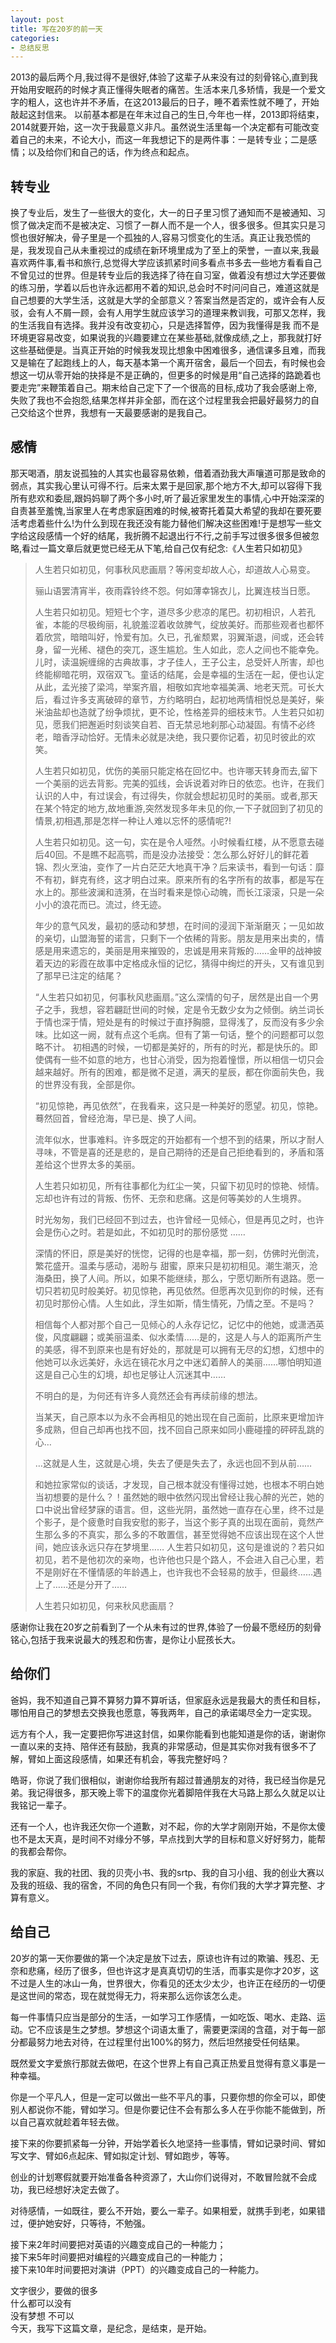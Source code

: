 ```yaml
---
layout: post
title: 写在20岁的前一天
categories:
- 总结反思
---
```

2013的最后两个月,我过得不是很好,体验了这辈子从来没有过的刻骨铭心,直到我开始用安眠药的时候才真正懂得失眠者的痛苦。生活本来几多矫情，我是一个爱文字的粗人，这也许并不矛盾，在这2013最后的日子，睡不着索性就不睡了，开始敲起这封信来。
以前基本都是在年末过自己的生日,今年也一样，2013即将结束，2014就要开始，这一次于我最意义非凡。虽然说生活里每一个决定都有可能改变着自己的未来，不论大小，而这一年我想记下的是两件事：一是转专业；二是感情；以及给你们和自己的话，作为终点和起点。

## 转专业
换了专业后，发生了一些很大的变化，大一的日子里习惯了通知而不是被通知、习惯了做决定而不是被决定、习惯了一群人而不是一个人，很多很多。但其实只是习惯也很好解决，骨子里是一个孤独的人,容易习惯变化的生活。真正让我恐慌的是，我发现自己从未重视过的成绩在新环境里成为了至上的荣誉，一直以来,我最喜欢两件事,看书和旅行,总觉得大学应该抓紧时间多看点书多去一些地方看看自己不曾见过的世界。但是转专业后的我选择了待在自习室，做着没有想过大学还要做的练习册，学着以后也许永远都用不着的知识,总会时不时问问自己，难道这就是自己想要的大学生活，这就是大学的全部意义？答案当然是否定的，或许会有人反驳，会有人不屑一顾，会有人用学生就应该学习的道理来教训我，可那又怎样，我的生活我自有选择。我并没有改变初心，只是选择暂停，因为我懂得是我 而不是环境更容易改变，如果说我的兴趣要建立在某些基础,就像成绩,之上，那我就打好这些基础便是。当真正开始的时候我发现比想象中困难很多，通信课多且难，而我又是输在了起跑线上的人，每天基本第一个离开宿舍，最后一个回去，有时候也会想这一切从零开始的抉择是不是正确的，但更多的时候是用“自己选择的路跪着也要走完”来鞭策着自己。期末给自己定下了一个很高的目标,成功了我会感谢上帝,失败了我也不会抱怨,结果怎样并非全部，而在这个过程里我会把最好最努力的自己交给这个世界，我想有一天最要感谢的是我自己。

## 感情
那天喝酒，朋友说孤独的人其实也最容易依赖，借着酒劲我大声嚷道可那是致命的弱点，其实我心里认可得不行。后来太累于是回家,那个地方不大,却可以容得下我所有悲欢和委屈,跟妈妈聊了两个多小时,听了最近家里发生的事情,心中开始深深的自责甚至羞愧,当家里人在考虑家庭困难的时候,被寄托着莫大希望的我却在要死要活考虑着些什么!为什么到现在我还没有能力替他们解决这些困难!于是想写一些文字给这段感情一个好的结尾，我折腾不起退出行不行,之前手写过很多很多但被忽略,看过一篇文章后就更觉已经无从下笔,给自己仅有纪念:《人生若只如初见》

> 人生若只如初见，何事秋风悲画扇？等闲变却故人心，却道故人心易变。
> 
> 骊山语罢清宵半，夜雨霖铃终不怨。何如薄幸锦衣儿，比翼连枝当日愿。
> 
> 人生若只如初见。短短七个字，道尽多少悲凉的尾巴。初初相识，人若孔雀，本能的尽极绚丽，礼貌羞涩着收敛脾气，绽放美好。而那些观者也都怀着欣赏，暗暗叫好，怜爱有加。久已，孔雀颓累，羽翼渐退，间或，还会转身，留一光稀、褪色的突兀，逐生尴尬。生人如此，恋人之间也不能幸免。儿时，读温婉缠绵的古典故事，才子佳人，王子公主，总受奸人所害，却也终能柳暗花明，双宿双飞。童话的结尾，会是幸福的生活在一起，便也认定从此，孟光接了梁鸿，举案齐眉，相敬如宾地幸福美满、地老天荒。可长大后，看过许多支离破碎的章节，方约略明白，起初地两情相悦总是美好，柴米油盐却也造就了纷争烦扰，更不论，性格差异的细枝末节。人生若只如初见，愿我们把邂逅时刻谈笑自若、百无禁忌地刹那心动凝固。有情不必终老，暗香浮动恰好。无情未必就是决绝，我只要你记着，初见时彼此的欢笑。
> 
> 人生若只如初见，优伤的美丽只能定格在回忆中。也许哪天转身而去,留下一个美丽的远去背影。完美的弧线，会诉说着对昨日的依恋。也许，在我们认识的人中，有过误会，有过得失，你就会想起初见时的美丽。或者,那天在某个特定的地方,故地重游,突然发现多年未见的你,一下子就回到了初见的情景,初相遇,那是怎样一种让人难以忘怀的感情呢?!
> 
> 人生若只如初见。这一句，实在是令人哑然。小时候看红楼，从不愿意去碰后40回。不是瞧不起高鹗，而是没办法接受：怎么那么好好儿的鲜花着锦、烈火烹油，变作了一片白茫茫大地真干净？后来读书，看到一句话：靡不有初，鲜克有终，这才明白过来。原来所有的名字所有的故事，都是写在水上的。那些波澜和涟漪，在当时看来是惊心动魄，而长江滚滚，只是一朵小小的浪花而已。流过，终无迹。
> 
> 年少的意气风发，最初的感动和梦想，在时间的浸润下渐渐磨灭；一见如故的亲切，山盟海誓的诺言，只剩下一个依稀的背影。朋友是用来出卖的，情感是用来遗忘的，美丽是用来摧毁的，忠诚是用来背叛的……金甲的战神披着天边的彩霞在故事中定格成永恒的记忆，猜得中绚烂的开头，又有谁见到了那早已注定的结尾？
> 
> “人生若只如初见，何事秋风悲画扇。”这么深情的句子，居然是出自一个男子之手，我想，容若翩跹世间的时候，定是令无数少女为之倾倒。纳兰词长于情也深于情，短处是有的时候过于直抒胸臆，显得浅了，反而没有多少余味。比如这一阙，就有点这个毛病。但有了第一句话，整个的问题都可以忽略不计。
> 初相遇的时候，一切都是美好的，所有的时光，都是快乐的。即使偶有一些不如意的地方，也甘心消受，因为抱着憧憬，所以相信一切只会越来越好。所有的困难，都是微不足道，满天的星辰，都在你面前失色，我的世界没有我，全部是你。
> 
> “初见惊艳，再见依然”，在我看来，这只是一种美好的愿望。初见，惊艳。蓦然回首，曾经沧海，早已是、换了人间。
> 
> 流年似水，世事难料。许多既定的开始都有一个想不到的结果，所以才耐人寻味，不管是喜的还是悲的，是自己期待的还是自己拒绝看到的，矛盾和落差给这个世界太多的美丽。
> 
> 人生若只如初见，所有往事都化为红尘一笑，只留下初见时的惊艳、倾情。忘却也许有过的背叛、伤怀、无奈和悲痛。这是何等美妙的人生境界。
> 
> 时光匆匆，我们已经回不到过去，也许曾经一见倾心，但是再见之时，也许会是伤心之时。若是如此，不如初见时的那份感觉 ……
> 
> 深情的怀旧，原是美好的恍惚，记得的也是幸福，那一刻，仿佛时光倒流，繁花盛开。温柔与感动，渴盼与 甜蜜，原来只是初初相见。潮生潮灭，沧海桑田，换了人间。所以，如果不能继续，那么，宁愿切断所有退路。愿一切只若初见时般美好。初见惊艳，再见依然。但愿再次见到你的时候，还有初见时那份心情。人生如此，浮生如斯，情生情死，乃情之至。不是吗？
> 
> 相信每个人都对那个自己一见倾心的人永存记忆，记忆中的他她，或潇洒英俊，风度翩翩；或美丽温柔、似水柔情……是的，这是人与人的距离所产生的美感，得不到原来也是有好处的，那就是可以拥有无尽的幻想，幻想中的他她可以永远美好，永远在镜花水月之中迷幻着醉人的美丽……哪怕明知道这是自己心生的幻境，却也足够让人沉迷其中……
> 
> 不明白的是，为何还有许多人竟然还会有再续前缘的想法。
> 
> 当某天，自己原本以为永不会再相见的她出现在自己面前，比原来更增加许多成熟，但自己却再也找不回，找不回自己原来如同小鹿碰撞的砰砰乱跳的心…
> 
> …这就是人生，这就是心境，失去了便是失去了，永远也回不到从前……
> 
> 和她拉家常似的谈话，才发现，自己根本就没有懂得过她，也根本不明白她当初想要的是什么？！虽然她的眼中依然闪现出曾经让我心醉的光芒，她的口中说出曾经梦寐的语言。但，这些光阴，虽然她一直存在心里，终不过是个影子，是个疲惫时自我安慰的影子，当这个影子真的出现在面前，竟然产生那么多的不真实，那么多的不敢置信，甚至觉得她不应该出现在这个人世间，她应该永远只存在梦境里……  人生若只如初见，这句是谁说的？若只如初见，若不是他初次的亲吻，也许他也只是个路人，不会进入自己心里，若不是刚好在不懂情感的年龄遇上，也许我也不会轻易的放手，但最终……遇上了……还是分开了……
> 
> 人生若只如初见，何来秋风悲画扇？

感谢你让我在20岁之前看到了一个从未有过的世界,体验了一份最不愿经历的刻骨铭心,包括于我来说最大的残忍和伤害，是你让小屁孩长大。

## 给你们
爸妈，我不知道自己算不算努力算不算听话，但家庭永远是我最大的责任和目标，哪怕用自己的梦想去交换我也愿意，等我两年，自己的承诺竭尽全力一定实现。

远方有个人，我一定要把你写进这封信，如果你能看到也能知道是你的话，谢谢你一直以来的支持、陪伴还有鼓励，我真的非常感动，但是其实你对我有很多不了解，臂如上面这段感情，如果还有机会，等我完整好吗？

皓哥，你说了我们很相似，谢谢你给我所有超过普通朋友的对待，我已经当你是兄弟。我记得很多，那天晚上零下的温度你光着脚陪伴我在大马路上那么久就足以让我铭记一辈子。

还有一个人，也许我还欠你一个道歉，对不起，你的大学才刚刚开始，不是你太傻也不是太天真，是时间不对缘分不够，早点找到大学的目标和意义好好努力，能帮的我都会帮你。

我的家庭、我的社团、我的贝壳小书、我的srtp、我的自习小组、我的创业大赛以及我的班级、我的宿舍，不同的角色只有同一个我，有你们我的大学才算完整、才算有意义。

## 给自己
20岁的第一天你要做的第一个决定是放下过去，原谅也许有过的欺骗、残忍、无奈和悲痛，经历了很多，但也许这才是真真切切的生活，而事实是你才20岁，这不过是人生的冰山一角，世界很大，你看见的还太少太少，也许正在经历的一切便是这世间的常态，现在就觉得无力，将来那么远你该怎么走。

每一件事情只应当是部分的生活，一如学习工作感情，一如吃饭、喝水、走路、运动。它不应该是生之梦想。梦想这个词语太重了，需要更深阔的含蕴，对于每一部分都最努力地去对待，在过程里付出100%的努力，然后坦然接受任何结果。

既然爱文字爱旅行那就去做吧，在这个世界上有自己真正热爱且觉得有意义事是一种幸福。

你是一个平凡人，但是一定可以做出一些不平凡的事，只要你想的你全可以，即使别人都说你不能，臂如学习。但是你要记住不会有那么多人在乎你能不能做到，所以自己喜欢就趁着年轻去做。

接下来的你要抓紧每一分钟，开始学着长久地坚持一些事情，臂如记录时间、臂如写文字、臂如6点起床、臂如拟定计划、臂如跑步，等等。

创业的计划寒假就要开始准备各种资源了，大山你们说得对，不敢冒险就不会成功，我已经想好决定去做了。

对待感情，一如既往，要么不开始，要么一辈子。如果相爱，就携手到老，如果错过，便护她安好，只等待，不勉强。

接下来2年时间要把对英语的兴趣变成自己的一种能力；</br>
接下来5年时间要把对编程的兴趣变成自己的一种能力；</br>
接下来10年时间要把对演讲（PPT）的兴趣变成自己的一种能力。

 

文字很少，要做的很多<br>
什么都可以没有<br>
没有梦想  不可以<br>
今天，我写下这篇文章，是纪念，是结束，是开始。
                                                                     